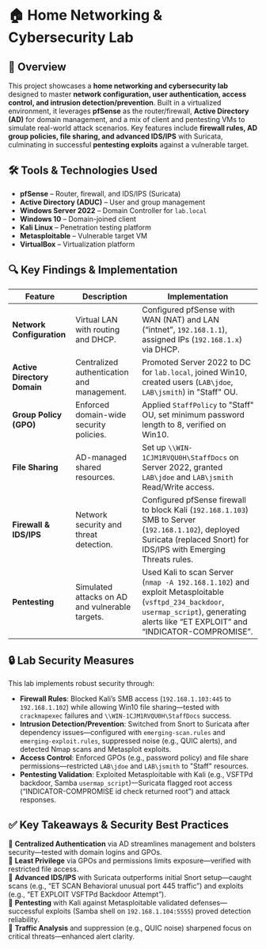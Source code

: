 # 🏠 Home Networking & Cybersecurity Lab

## 📌 Overview
This project showcases a **home networking and cybersecurity lab** designed to master **network configuration, user authentication, access control, and intrusion detection/prevention**. Built in a virtualized environment, it leverages **pfSense** as the router/firewall, **Active Directory (AD)** for domain management, and a mix of client and pentesting VMs to simulate real-world attack scenarios. Key features include **firewall rules, AD group policies, file sharing, and advanced IDS/IPS** with Suricata, culminating in successful **pentesting exploits** against a vulnerable target.

## 🛠 Tools & Technologies Used
- **pfSense** – Router, firewall, and IDS/IPS (Suricata)  
- **Active Directory (ADUC)** – User and group management  
- **Windows Server 2022** – Domain Controller for `lab.local`  
- **Windows 10** – Domain-joined client  
- **Kali Linux** – Penetration testing platform  
- **Metasploitable** – Vulnerable target VM  
- **VirtualBox** – Virtualization platform  

## 🔍 Key Findings & Implementation

| Feature             | Description                                  | Implementation                                                                                     |
|---------------------|----------------------------------------------|---------------------------------------------------------------------------------------------------|
| **Network Configuration** | Virtual LAN with routing and DHCP.           | Configured pfSense with WAN (NAT) and LAN (“intnet”, `192.168.1.1`), assigned IPs (`192.168.1.x`) via DHCP. |
| **Active Directory Domain** | Centralized authentication and management. | Promoted Server 2022 to DC for `lab.local`, joined Win10, created users (`LAB\jdoe`, `LAB\jsmith`) in "Staff" OU. |
| **Group Policy (GPO)** | Enforced domain-wide security policies.     | Applied `StaffPolicy` to "Staff" OU, set minimum password length to 8, verified on Win10.         |
| **File Sharing**    | AD-managed shared resources.                | Set up `\\WIN-1CJM1RVQU0H\StaffDocs` on Server 2022, granted `LAB\jdoe` and `LAB\jsmith` Read/Write access. |
| **Firewall & IDS/IPS** | Network security and threat detection.    | Configured pfSense firewall to block Kali (`192.168.1.103`) SMB to Server (`192.168.1.102`), deployed Suricata (replaced Snort) for IDS/IPS with Emerging Threats rules. |
| **Pentesting**      | Simulated attacks on AD and vulnerable targets. | Used Kali to scan Server (`nmap -A 192.168.1.102`) and exploit Metasploitable (`vsftpd_234_backdoor`, `usermap_script`), generating alerts like “ET EXPLOIT” and “INDICATOR-COMPROMISE”. |

## 🔒 Lab Security Measures
This lab implements robust security through:
- **Firewall Rules**: Blocked Kali’s SMB access (`192.168.1.103:445` to `192.168.1.102`) while allowing Win10 file sharing—tested with `crackmapexec` failures and `\\WIN-1CJM1RVQU0H\StaffDocs` success.
- **Intrusion Detection/Prevention**: Switched from Snort to Suricata after dependency issues—configured with `emerging-scan.rules` and `emerging-exploit.rules`, suppressed noise (e.g., QUIC alerts), and detected Nmap scans and Metasploit exploits.
- **Access Control**: Enforced GPOs (e.g., password policy) and file share permissions—restricted `LAB\jdoe` and `LAB\jsmith` to "Staff" resources.
- **Pentesting Validation**: Exploited Metasploitable with Kali (e.g., VSFTPd backdoor, Samba `usermap_script`)—Suricata flagged root access (“INDICATOR-COMPROMISE id check returned root”) and attack responses.

## ✅ Key Takeaways & Security Best Practices
🔹 **Centralized Authentication** via AD streamlines management and bolsters security—tested with domain logins and GPOs.  
🔹 **Least Privilege** via GPOs and permissions limits exposure—verified with restricted file access.  
🔹 **Advanced IDS/IPS** with Suricata outperforms initial Snort setup—caught scans (e.g., “ET SCAN Behavioral unusual port 445 traffic”) and exploits (e.g., “ET EXPLOIT VSFTPd Backdoor Attempt”).  
🔹 **Pentesting** with Kali against Metasploitable validated defenses—successful exploits (Samba shell on `192.168.1.104:5555`) proved detection reliability.  
🔹 **Traffic Analysis** and suppression (e.g., QUIC noise) sharpened focus on critical threats—enhanced alert clarity.  
